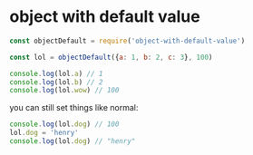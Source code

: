 # object with default value

```js
const objectDefault = require('object-with-default-value')

const lol = objectDefault({a: 1, b: 2, c: 3}, 100)

console.log(lol.a) // 1
console.log(lol.b) // 2
console.log(lol.wow) // 100
```

you can still set things like normal:

```js
console.log(lol.dog) // 100
lol.dog = 'henry'
console.log(lol.dog) // "henry"
```

